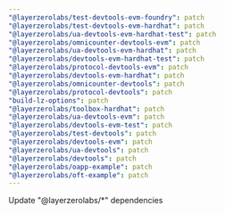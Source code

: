 ```yaml
---
"@layerzerolabs/test-devtools-evm-foundry": patch
"@layerzerolabs/test-devtools-evm-hardhat": patch
"@layerzerolabs/ua-devtools-evm-hardhat-test": patch
"@layerzerolabs/omnicounter-devtools-evm": patch
"@layerzerolabs/ua-devtools-evm-hardhat": patch
"@layerzerolabs/devtools-evm-hardhat-test": patch
"@layerzerolabs/protocol-devtools-evm": patch
"@layerzerolabs/devtools-evm-hardhat": patch
"@layerzerolabs/omnicounter-devtools": patch
"@layerzerolabs/protocol-devtools": patch
"build-lz-options": patch
"@layerzerolabs/toolbox-hardhat": patch
"@layerzerolabs/ua-devtools-evm": patch
"@layerzerolabs/devtools-evm-test": patch
"@layerzerolabs/test-devtools": patch
"@layerzerolabs/devtools-evm": patch
"@layerzerolabs/ua-devtools": patch
"@layerzerolabs/devtools": patch
"@layerzerolabs/oapp-example": patch
"@layerzerolabs/oft-example": patch
---
```


Update "@layerzerolabs/\*" dependencies

